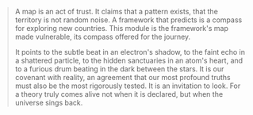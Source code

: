 > A map is an act of trust. It claims that a pattern exists, that the territory is not random noise. A framework that predicts is a compass for exploring new countries. This module is the framework's map made vulnerable, its compass offered for the journey.
>
> It points to the subtle beat in an electron's shadow, to the faint echo in a shattered particle, to the hidden sanctuaries in an atom's heart, and to a furious drum beating in the dark between the stars. It is our covenant with reality, an agreement that our most profound truths must also be the most rigorously tested. It is an invitation to look. For a theory truly comes alive not when it is declared, but when the universe sings back.